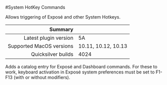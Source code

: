 #System HotKey Commands

Allows triggering of Exposé and other System Hotkeys.

 Summary                  | &nbsp; 
-------------------------:|:--------------------
 Latest plugin version    | 5A
 Supported MacOS versions | 10.11, 10.12, 10.13
 Quicksilver builds       | 4024


Adds a catalog entry for Exposé and Dashboard commands. For these to work,
keyboard activation in Exposé system preferences must be set to F1-F13 (with
or without modifiers).